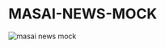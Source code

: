 # MASAI-NEWS-MOCK

![masai news mock](https://github.com/Satyam19711/MASAI-NEWS-MOCK/assets/119348703/68ad0bee-f3fe-44e0-a27d-6f687efbff38)
